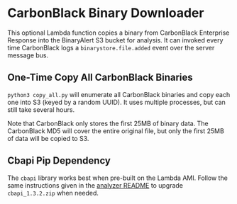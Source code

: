 # CarbonBlack Binary Downloader
This optional Lambda function copies a binary from CarbonBlack Enterprise Response into the BinaryAlert S3 bucket for analysis.
It can invoked every time CarbonBlack logs a `binarystore.file.added` event over the server message bus. 


## One-Time Copy All CarbonBlack Binaries
`python3 copy_all.py` will enumerate all CarbonBlack binaries and copy each one into S3 (keyed by a
random UUID). It uses multiple processes, but can still take several hours.

Note that CarbonBlack only stores the first 25MB of binary data. The CarbonBlack MD5 will cover the entire
original file, but only the first 25MB of data will be copied to S3.

## Cbapi Pip Dependency
The `cbapi` library works best when pre-built on the Lambda AMI. Follow the same instructions given
in the [analyzer README](../analyzer/README.md) to upgrade `cbapi_1.3.2.zip` when needed.
